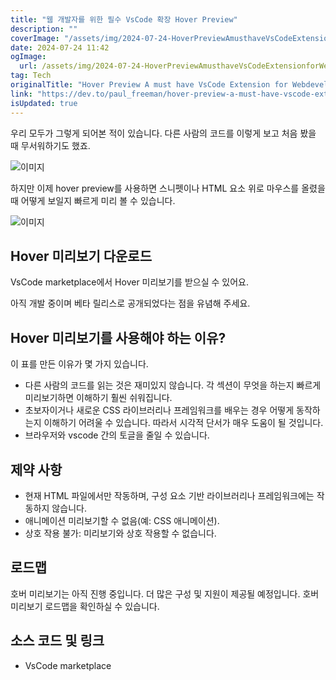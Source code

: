 ```yaml
---
title: "웹 개발자를 위한 필수 VsCode 확장 Hover Preview"
description: ""
coverImage: "/assets/img/2024-07-24-HoverPreviewAmusthaveVsCodeExtensionforWebdevelopers_0.png"
date: 2024-07-24 11:42
ogImage: 
  url: /assets/img/2024-07-24-HoverPreviewAmusthaveVsCodeExtensionforWebdevelopers_0.png
tag: Tech
originalTitle: "Hover Preview A must have VsCode Extension for Webdevelopers "
link: "https://dev.to/paul_freeman/hover-preview-a-must-have-vscode-extension-for-webdevelopers-30h4"
isUpdated: true
---
```





우리 모두가 그렇게 되어본 적이 있습니다. 다른 사람의 코드를 이렇게 보고 처음 봤을 때 무서워하기도 했죠. 

![이미지](/assets/img/2024-07-24-HoverPreviewAmusthaveVsCodeExtensionforWebdevelopers_0.png)

하지만 이제 hover preview를 사용하면 스니펫이나 HTML 요소 위로 마우스를 올렸을 때 어떻게 보일지 빠르게 미리 볼 수 있습니다.

![이미지](https://res.cloudinary.com/practicaldev/image/fetch/s--zu6C_0RM--/c_limit%2Cf_auto%2Cfl_progressive%2Cq_66%2Cw_800/https://raw.githubusercontent.com/PaulleDemon/Hover-Preview/main/documentation/images/preview.gif)

<div class="content-ad"></div>

## Hover 미리보기 다운로드

VsCode marketplace에서 Hover 미리보기를 받으실 수 있어요.

아직 개발 중이며 베타 릴리스로 공개되었다는 점을 유념해 주세요.

## Hover 미리보기를 사용해야 하는 이유?

<div class="content-ad"></div>

이 표를 만든 이유가 몇 가지 있습니다.

- 다른 사람의 코드를 읽는 것은 재미있지 않습니다. 각 섹션이 무엇을 하는지 빠르게 미리보기하면 이해하기 훨씬 쉬워집니다.
- 초보자이거나 새로운 CSS 라이브러리나 프레임워크를 배우는 경우 어떻게 동작하는지 이해하기 어려울 수 있습니다. 따라서 시각적 단서가 매우 도움이 될 것입니다.
- 브라우저와 vscode 간의 토글을 줄일 수 있습니다.

## 제약 사항

- 현재 HTML 파일에서만 작동하며, 구성 요소 기반 라이브러리나 프레임워크에는 작동하지 않습니다.
- 애니메이션 미리보기할 수 없음(예: CSS 애니메이션).
- 상호 작용 불가: 미리보기와 상호 작용할 수 없습니다.

<div class="content-ad"></div>

## 로드맵

호버 미리보기는 아직 진행 중입니다. 더 많은 구성 및 지원이 제공될 예정입니다. 호버 미리보기 로드맵을 확인하실 수 있습니다.

## 소스 코드 및 링크

- VsCode marketplace
